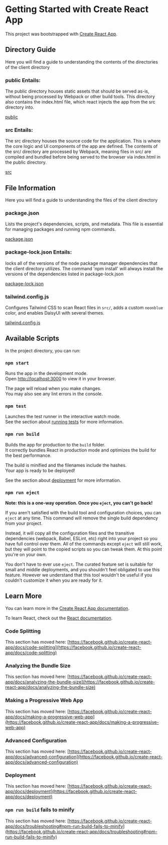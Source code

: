 # Getting Started with Create React App

This project was bootstrapped with [Create React App](https://github.com/facebook/create-react-app).

## Directory Guide
Here you will find a guide to understanding the contents of the directories of the client directory

### public Entails: 
The public directory houses static assets that should be served as-is, without being processed by Webpack or other build tools. This directory also contains the index.html file, which react injects the app from the src directory into.

[public](./public)

### src Entails: 
The src directory houses the source code for the application. This is where the core logic and UI components of the app are defined. The contents of the src/ directory are processed by Webpack, meaning files in src/ are compiled and bundled before being served to the browser via index.html in the public directory.

[src](./src)

## File Information
Here you will find a guide to understanding the files of the client directory

### package.json
Lists the project's dependencies, scripts, and metadata. This file is essential for managing packages and running npm commands.

[package.json](./package.json)

### package-lock.json Entails:

locks all of the versions of the node package manager dependencies that the client directory utilizes. The command 'npm install' will always install the versions of the dependencies listed in package-lock.json

[package-lock.json](./package-lock.json)

### tailwind.config.js

Configures Tailwind CSS to scan React files in `src/`, adds a custom `neonblue` color, and enables DaisyUI with several themes.

[tailwind.config.js](./tailwind.config.js)

## Available Scripts

In the project directory, you can run:

### `npm start`

Runs the app in the development mode.\
Open [http://localhost:3000](http://localhost:3000) to view it in your browser.

The page will reload when you make changes.\
You may also see any lint errors in the console.

### `npm test`

Launches the test runner in the interactive watch mode.\
See the section about [running tests](https://facebook.github.io/create-react-app/docs/running-tests) for more information.

### `npm run build`

Builds the app for production to the `build` folder.\
It correctly bundles React in production mode and optimizes the build for the best performance.

The build is minified and the filenames include the hashes.\
Your app is ready to be deployed!

See the section about [deployment](https://facebook.github.io/create-react-app/docs/deployment) for more information.

### `npm run eject`

**Note: this is a one-way operation. Once you `eject`, you can't go back!**

If you aren't satisfied with the build tool and configuration choices, you can `eject` at any time. This command will remove the single build dependency from your project.

Instead, it will copy all the configuration files and the transitive dependencies (webpack, Babel, ESLint, etc) right into your project so you have full control over them. All of the commands except `eject` will still work, but they will point to the copied scripts so you can tweak them. At this point you're on your own.

You don't have to ever use `eject`. The curated feature set is suitable for small and middle deployments, and you shouldn't feel obligated to use this feature. However we understand that this tool wouldn't be useful if you couldn't customize it when you are ready for it.

## Learn More

You can learn more in the [Create React App documentation](https://facebook.github.io/create-react-app/docs/getting-started).

To learn React, check out the [React documentation](https://reactjs.org/).

### Code Splitting

This section has moved here: [https://facebook.github.io/create-react-app/docs/code-splitting](https://facebook.github.io/create-react-app/docs/code-splitting)

### Analyzing the Bundle Size

This section has moved here: [https://facebook.github.io/create-react-app/docs/analyzing-the-bundle-size](https://facebook.github.io/create-react-app/docs/analyzing-the-bundle-size)

### Making a Progressive Web App

This section has moved here: [https://facebook.github.io/create-react-app/docs/making-a-progressive-web-app](https://facebook.github.io/create-react-app/docs/making-a-progressive-web-app)

### Advanced Configuration

This section has moved here: [https://facebook.github.io/create-react-app/docs/advanced-configuration](https://facebook.github.io/create-react-app/docs/advanced-configuration)

### Deployment

This section has moved here: [https://facebook.github.io/create-react-app/docs/deployment](https://facebook.github.io/create-react-app/docs/deployment)

### `npm run build` fails to minify

This section has moved here: [https://facebook.github.io/create-react-app/docs/troubleshooting#npm-run-build-fails-to-minify](https://facebook.github.io/create-react-app/docs/troubleshooting#npm-run-build-fails-to-minify)
